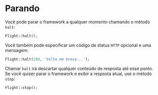 # Parando

Você pode parar o framework a qualquer momento chamando o método `halt`:

```php
Flight::halt();
```

Você também pode especificar um código de status `HTTP` opcional e uma mensagem:

```php
Flight::halt(200, 'Volto em breve...');
```

Chamar `halt` irá descartar qualquer conteúdo de resposta até esse ponto. Se você quiser parar
o framework e exibir a resposta atual, use o método `stop`:

```php
Flight::stop();
```